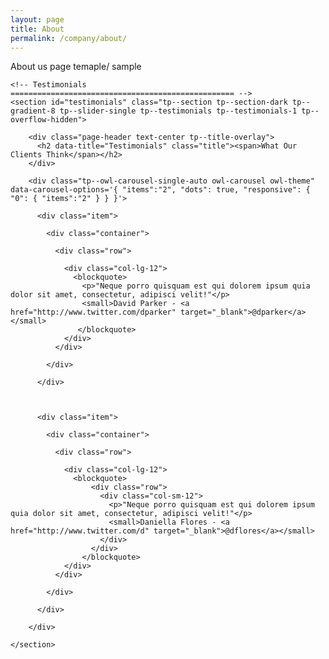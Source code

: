 ```yaml
---
layout: page
title: About
permalink: /company/about/
---
```



About us page temaple/ sample



    <!-- Testimonials
    ================================================== -->
    <section id="testimonials" class="tp--section tp--section-dark tp--gradient-8 tp--slider-single tp--testimonials tp--testimonials-1 tp--overflow-hidden">

        <div class="page-header text-center tp--title-overlay">
          <h2 data-title="Testimonials" class="title"><span>What Our Clients Think</span></h2>
        </div>

        <div class="tp--owl-carousel-single-auto owl-carousel owl-theme" data-carousel-options='{ "items":"2", "dots": true, "responsive": { "0": { "items":"2" } } }'>

          <div class="item">

            <div class="container">

              <div class="row">

                <div class="col-lg-12">
                  <blockquote>
                    <p>"Neque porro quisquam est qui dolorem ipsum quia dolor sit amet, consectetur, adipisci velit!"</p>
                    <small>David Parker - <a href="http://www.twitter.com/dparker" target="_blank">@dparker</a></small>
                   </blockquote>
                </div>
              </div>

            </div>

          </div>



          <div class="item">

            <div class="container">

              <div class="row">

                <div class="col-lg-12">
                  <blockquote>
                      <div class="row">
                        <div class="col-sm-12">
                          <p>"Neque porro quisquam est qui dolorem ipsum quia dolor sit amet, consectetur, adipisci velit!"</p>
                          <small>Daniella Flores - <a href="http://www.twitter.com/d" target="_blank">@dflores</a></small>
                        </div>
                      </div>
                    </blockquote>
                </div>
              </div>

            </div>

          </div>

        </div>

    </section>
